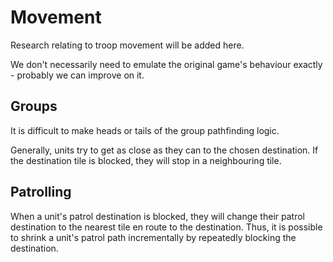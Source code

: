 # Movement

Research relating to troop movement will be added here.

We don't necessarily need to emulate the original game's behaviour exactly - probably we can improve on it.

## Groups

It is difficult to make heads or tails of the group pathfinding logic.

Generally, units try to get as close as they can to the chosen destination. If the destination tile is blocked, they will stop in a neighbouring tile.

## Patrolling

When a unit's patrol destination is blocked, they will change their patrol destination to the nearest tile en route to the destination. Thus, it is possible to shrink a unit's patrol path incrementally by repeatedly blocking the destination.
